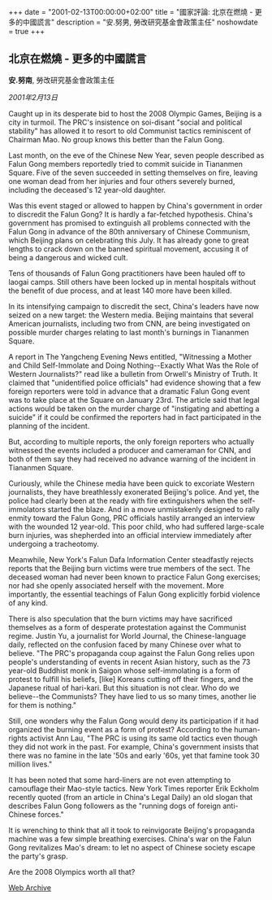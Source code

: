+++
date = "2001-02-13T00:00:00+02:00"
title = "國家評論: 北京在燃燒 - 更多的中國謊言"
description = "安.努男, 勞改研究基金會政策主任"
noshowdate = true
+++

## 北京在燃燒 - 更多的中國謊言

**安.努南**, 勞改研究基金會政策主任

*2001年2月13日*

Caught up in its desperate bid to host the 2008 Olympic Games, Beijing is a city in turmoil. The PRC's insistence on soi-disant "social and political stability" has allowed it to resort to old Communist tactics reminiscent of Chairman Mao. No group knows this better than the Falun Gong.

Last month, on the eve of the Chinese New Year, seven people described as Falun Gong members reportedly tried to commit suicide in Tiananmen Square. Five of the seven succeeded in setting themselves on fire, leaving one woman dead from her injuries and four others severely burned, including the deceased's 12 year-old daughter.

Was this event staged or allowed to happen by China's government in order to discredit the Falun Gong? It is hardly a far-fetched hypothesis. China's government has promised to extinguish all problems connected with the Falun Gong in advance of the 80th anniversary of Chinese Communism, which Beijing plans on celebrating this July. It has already gone to great lengths to crack down on the banned spiritual movement, accusing it of being a dangerous and wicked cult.

Tens of thousands of Falun Gong practitioners have been hauled off to laogai camps. Still others have been locked up in mental hospitals without the benefit of due process, and at least 140 more have been killed.

In its intensifying campaign to discredit the sect, China's leaders have now seized on a new target: the Western media. Beijing maintains that several American journalists, including two from CNN, are being investigated on possible murder charges relating to last month's burnings in Tiananmen Square.

A report in The Yangcheng Evening News entitled, "Witnessing a Mother and Child Self-Immolate and Doing Nothing--Exactly What Was the Role of Western Journalists?" read like a bulletin from Orwell's Ministry of Truth. It claimed that "unidentified police officials" had evidence showing that a few foreign reporters were told in advance that a dramatic Falun Gong event was to take place at the Square on January 23rd. The article said that legal actions would be taken on the murder charge of "instigating and abetting a suicide" if it could be confirmed the reporters had in fact participated in the planning of the incident.

But, according to multiple reports, the only foreign reporters who actually witnessed the events included a producer and cameraman for CNN, and both of them say they had received no advance warning of the incident in Tiananmen Square.

Curiously, while the Chinese media have been quick to excoriate Western journalists, they have breathlessly exonerated Beijing's police. And yet, the police had clearly been at the ready with fire extinguishers when the self-immolators started the blaze. And in a move unmistakenly designed to rally enmity toward the Falun Gong, PRC officials hastily arranged an interview with the wounded 12 year-old. This poor child, who had suffered large-scale burn injuries, was shepherded into an official interview immediately after undergoing a tracheotomy.

Meanwhile, New York's Falun Dafa Information Center steadfastly rejects reports that the Beijing burn victims were true members of the sect. The deceased woman had never been known to practice Falun Gong exercises; nor had she openly associated herself with the movement. More importantly, the essential teachings of Falun Gong explicitly forbid violence of any kind.

There is also speculation that the burn victims may have sacrificed themselves as a form of desperate protestation against the Communist regime. Justin Yu, a journalist for World Journal, the Chinese-language daily, reflected on the confusion faced by many Chinese over what to believe. "The PRC's propaganda coup against the Falun Gong relies upon people's understanding of events in recent Asian history, such as the 73 year-old Buddhist monk in Saigon whose self-immolating is a form of protest to fulfill his beliefs, [like] Koreans cutting off their fingers, and the Japanese ritual of hari-kari. But this situation is not clear. Who do we believe--the Communists? They have lied to us so many times, another lie for them is nothing."

Still, one wonders why the Falun Gong would deny its participation if it had organized the burning event as a form of protest? According to the human-rights activist Ann Lau, "The PRC is using its same old tactics even though they did not work in the past. For example, China's government insists that there was no famine in the late '50s and early '60s, yet that famine took 30 million lives."

It has been noted that some hard-liners are not even attempting to camouflage their Mao-style tactics. New York Times reporter Erik Eckholm recently quoted (from an article in China's Legal Daily) an old slogan that describes Falun Gong followers as the "running dogs of foreign anti-Chinese forces."

It is wrenching to think that all it took to reinvigorate Beijing's propaganda machine was a few simple breathing exercises. China's war on the Falun Gong revitalizes Mao's dream: to let no aspect of Chinese society escape the party's grasp.

Are the 2008 Olympics worth all that?

[Web Archive](https://web.archive.org/web/20131029202638/http://old.nationalreview.com/comment/commentprint021301a.html)